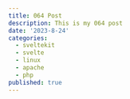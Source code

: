 ```yaml
---
title: 064 Post
description: This is my 064 post
date: '2023-8-24'
categories:
  - sveltekit
  - svelte
  - linux
  - apache
  - php
published: true
---
```


